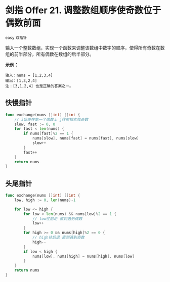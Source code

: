 # 剑指 Offer 21. 调整数组顺序使奇数位于偶数前面

`easy` `双指针`

输入一个整数数组，实现一个函数来调整该数组中数字的顺序，使得所有奇数在数组的前半部分，所有偶数在数组的后半部分。

**示例：**

```
输入：nums = [1,2,3,4]
输出：[1,3,2,4] 
注：[3,1,2,4] 也是正确的答案之一。
```

## 快慢指针

```go
func exchange(nums []int) []int {
	// i始终在第一个偶数上 j往前探索找奇数
	slow, fast := 0, 0
	for fast < len(nums) {
		if nums[fast]%2 == 1 {
			nums[slow], nums[fast] = nums[fast], nums[slow]
			slow++
		}
		fast++
	}
	return nums
}
```

## 头尾指针

```go
func exchange(nums []int) []int {
	low, high := 0, len(nums)-1

	for low <= high {
		for low < len(nums) && nums[low]%2 == 1 {
			// low往前走 直到遇到偶数
			low++
		}
		for high >= 0 && nums[high]%2 == 0 {
			// high往后退 直到遇到奇数
			high--
		}
		if low < high {
			nums[low], nums[high] = nums[high], nums[low]
		}
	}
	return nums
}
```

